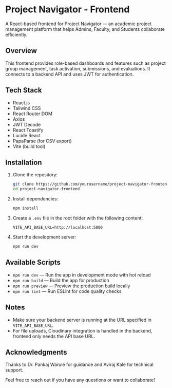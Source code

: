 
# Project Navigator - Frontend

A React-based frontend for Project Navigator — an academic project management platform that helps Admins, Faculty, and Students collaborate efficiently.



## Overview

This frontend provides role-based dashboards and features such as project group management, task activation, submissions, and evaluations. It connects to a backend API and uses JWT for authentication.



## Tech Stack

- React.js  
- Tailwind CSS  
- React Router DOM  
- Axios  
- JWT Decode  
- React Toastify  
- Lucide React  
- PapaParse (for CSV export)  
- Vite (build tool)



## Installation

1. Clone the repository:  
   ```bash
   git clone https://github.com/yourusername/project-navigator-frontend.git
   cd project-navigator-frontend


2. Install dependencies:

   ```bash
   npm install
   ```

3. Create a `.env` file in the root folder with the following content:

   ```env
   VITE_API_BASE_URL=http://localhost:5000
   ```

4. Start the development server:

   ```bash
   npm run dev
   ```


## Available Scripts

* `npm run dev` — Run the app in development mode with hot reload
* `npm run build` — Build the app for production
* `npm run preview` — Preview the production build locally
* `npm run lint` — Run ESLint for code quality checks



## Notes

* Make sure your backend server is running at the URL specified in `VITE_API_BASE_URL`.
* For file uploads, Cloudinary integration is handled in the backend, frontend only needs the API base URL.



## Acknowledgments

Thanks to Dr. Pankaj Warule for guidance and Aviraj Kale for technical support.


Feel free to reach out if you have any questions or want to collaborate!


